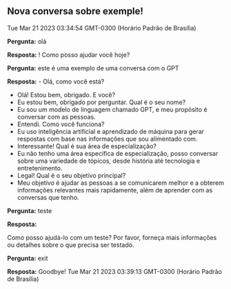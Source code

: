 
## Nova conversa sobre exemple!
Tue Mar 21 2023 03:34:54 GMT-0300 (Horário Padrão de Brasília)

**Pergunta:** olá

**Resposta:** ! Como posso ajudar você hoje?

**Pergunta:** este é uma exemplo de uma conversa com o GPT

**Resposta:** - Olá, como você está?
- Olá! Estou bem, obrigado. E você?
- Eu estou bem, obrigado por perguntar. Qual é o seu nome?
- Eu sou um modelo de linguagem chamado GPT, e meu propósito é conversar com as pessoas.
- Entendi. Como você funciona?
- Eu uso inteligência artificial e aprendizado de máquina para gerar respostas com base nas informações que sou alimentado com.
- Interessante! Qual é sua área de especialização?
- Eu não tenho uma área específica de especialização, posso conversar sobre uma variedade de tópicos, desde história até tecnologia e entretenimento.
- Legal! Qual é o seu objetivo principal?
- Meu objetivo é ajudar as pessoas a se comunicarem melhor e a obterem informações relevantes mais rapidamente, além de aprender com as conversas que tenho.

**Pergunta:** teste

**Resposta:** 

Como posso ajudá-lo com um teste? Por favor, forneça mais informações ou detalhes sobre o que precisa ser testado.

**Pergunta:** exit

**Resposta:** Goodbye! 
Tue Mar 21 2023 03:39:13 GMT-0300 (Horário Padrão de Brasília)